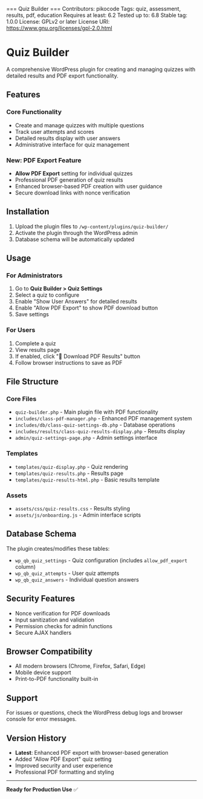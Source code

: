 === Quiz Builder ===
Contributors: pikocode
Tags: quiz, assessment, results, pdf, education
Requires at least: 6.2
Tested up to: 6.8
Stable tag: 1.0.0
License: GPLv2 or later
License URI: https://www.gnu.org/licenses/gpl-2.0.html

# Quiz Builder

A comprehensive WordPress plugin for creating and managing quizzes with detailed results and PDF export functionality.

## Features

### Core Functionality
- Create and manage quizzes with multiple questions
- Track user attempts and scores
- Detailed results display with user answers
- Administrative interface for quiz management

### New: PDF Export Feature
- **Allow PDF Export** setting for individual quizzes  
- Professional PDF generation of quiz results
- Enhanced browser-based PDF creation with user guidance
- Secure download links with nonce verification

## Installation

1. Upload the plugin files to `/wp-content/plugins/quiz-builder/`
2. Activate the plugin through the WordPress admin
3. Database schema will be automatically updated

## Usage

### For Administrators
1. Go to **Quiz Builder > Quiz Settings**
2. Select a quiz to configure
3. Enable "Show User Answers" for detailed results
4. Enable "Allow PDF Export" to show PDF download button
5. Save settings

### For Users
1. Complete a quiz
2. View results page
3. If enabled, click "📄 Download PDF Results" button
4. Follow browser instructions to save as PDF

## File Structure

### Core Files
- `quiz-builder.php` - Main plugin file with PDF functionality
- `includes/class-pdf-manager.php` - Enhanced PDF management system
- `includes/db/class-quiz-settings-db.php` - Database operations
- `includes/results/class-quiz-results-display.php` - Results display
- `admin/quiz-settings-page.php` - Admin settings interface

### Templates
- `templates/quiz-display.php` - Quiz rendering
- `templates/quiz-results.php` - Results page
- `templates/quiz-results-html.php` - Basic results template

### Assets
- `assets/css/quiz-results.css` - Results styling
- `assets/js/onboarding.js` - Admin interface scripts

## Database Schema

The plugin creates/modifies these tables:
- `wp_qb_quiz_settings` - Quiz configuration (includes `allow_pdf_export` column)
- `wp_qb_quiz_attempts` - User quiz attempts
- `wp_qb_quiz_answers` - Individual question answers

## Security Features

- Nonce verification for PDF downloads
- Input sanitization and validation
- Permission checks for admin functions
- Secure AJAX handlers

## Browser Compatibility

- All modern browsers (Chrome, Firefox, Safari, Edge)
- Mobile device support
- Print-to-PDF functionality built-in

## Support

For issues or questions, check the WordPress debug logs and browser console for error messages.

## Version History

- **Latest**: Enhanced PDF export with browser-based generation
- Added "Allow PDF Export" quiz setting
- Improved security and user experience
- Professional PDF formatting and styling

---

**Ready for Production Use** ✅
